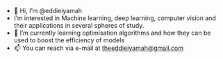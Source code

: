 - 👋 Hi, I’m @eddieiyamah
-  I’m interested in Machine learning, deep learning, computer vision and their applications in several spheres of study. 
- 🌱 I’m currently learning optimisation algorithms and how they can be used to boost the efficiency of models
- 📫 You can reach via e-mail at theeddieiyamah@gmail.com

<!---
eddieiyamah/eddieiyamah is a ✨ special ✨ repository because its `README.md` (this file) appears on your GitHub profile.
You can click the Preview link to take a look at your changes.
--->
